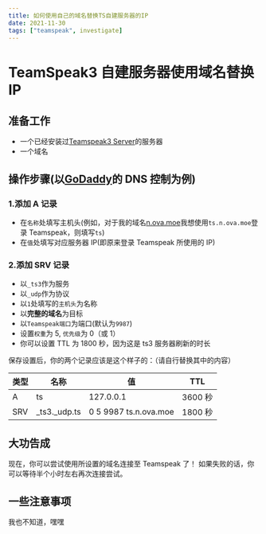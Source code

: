 ```yaml
---
title: 如何使用自己的域名替换TS自建服务器的IP
date: 2021-11-30
tags: ["teamspeak", investigate]
---
```


# TeamSpeak3 自建服务器使用域名替换 IP

## 准备工作

- 一个已经安装过[Teamspeak3 Server](https://www.teamspeak.com/en/downloads/#server)的服务器
- 一个域名

<!--truncate-->

## 操作步骤(以[GoDaddy](https://www.godaddy.com/)的 DNS 控制为例)

### 1.添加 A 记录

- 在`名称`处填写主机头(例如，对于我的域名[n.ova.moe](https://nova.gal)我想使用`ts.n.ova.moe`登录 Teamspeak，则填写`ts`)
- 在`值`处填写对应服务器 IP(即原来登录 Teamspeak 所使用的 IP)

### 2.添加 SRV 记录

- 以`_ts3`作为服务
- 以`_udp`作为协议
- 以`1`处填写的`主机头`为名称
- 以**完整的域名**为目标
- 以`Teamspeak端口`为端口(默认为`9987`)
- 设置`权重`为 5, `优先级`为 0（或 1）
- 你可以设置 TTL 为 1800 秒，因为这是 ts3 服务器刷新的时长

保存设置后，你的两个记录应该是这个样子的：（请自行替换其中的内容）

| 类型 | 名称           | 值                    | TTL     |
| ---- | -------------- | --------------------- | ------- |
| A    | ts             | 127.0.0.1             | 3600 秒 |
| SRV  | \_ts3.\_udp.ts | 0 5 9987 ts.n.ova.moe | 1800 秒 |

## 大功告成

现在，你可以尝试使用所设置的域名连接至 Teamspeak 了！
如果失败的话，你可以等待半个小时左右再次连接尝试。

## 一些注意事项

我也不知道，嘿嘿
